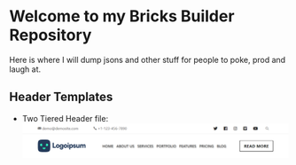 # Welcome to my Bricks Builder Repository
Here is where I will dump jsons and other stuff for people to poke, prod and laugh at.

## Header Templates
* Two Tiered Header file:
![Two Tiered Header Image](Templates/Headers/Two-Tiered/Two-Tier-Header-01-Desktop.png) 
